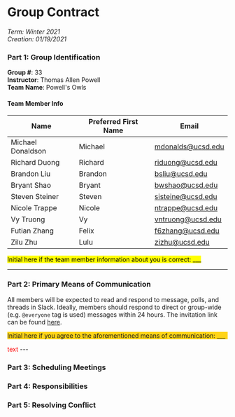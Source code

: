 # Group Contract
*Term: Winter 2021 <br/>
Creation: 01/19/2021*

### Part 1: Group Identification
**Group #**: 33 <br/>
**Instructor**: Thomas Allen Powell <br/>
**Team Name**: Powell's Owls <br/>

#### Team Member Info
| Name              | Preferred First Name | Email             | 
| ----------------- | -------------------- | ----------------- | 
| Michael Donaldson | Michael              | mdonalds@ucsd.edu |
| Richard Duong     | Richard              | riduong@ucsd.edu  |
| Brandon Liu       | Brandon              | bsliu@ucsd.edu    |
| Bryant Shao       | Bryant               | bwshao@ucsd.edu   |
| Steven Steiner    | Steven               | sisteine@ucsd.edu |
| Nicole Trappe     | Nicole               | ntrappe@ucsd.edu  |
| Vy Truong         | Vy                   | vntruong@ucsd.edu |
| Futian Zhang      | Felix                | f6zhang@ucsd.edu  |
| Zilu Zhu          | Lulu                 | zizhu@ucsd.edu    |

<mark> Initial here if the team member information about you is correct: ___ </mark>

---

### Part 2: Primary Means of Communication
All members will be expected to read and respond to message, polls, and threads in Slack. Ideally, members should respond to direct  or group-wide (e.g. `@everyone` tag is used) messages within 24 hours.
The invitation link can be found [here](https://join.slack.com/t/cse110-w21-group33/shared_invite/zt-l1o6cpnk-heUleWLule7i100Vz07QsA).

<p style="background-color: #FFD416"> Initial here if you agree to the aforementioned means of communication: ___ </p>
<span style="color: red;">text</span>
---

### Part 3: Scheduling Meetings


### Part 4: Responsibilities

### Part 5: Resolving Conflict
